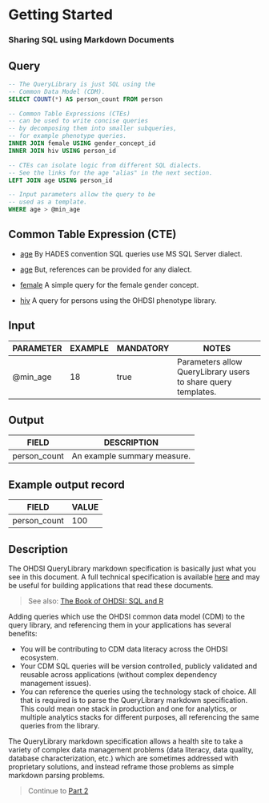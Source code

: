 <!--


Author:Nathan Buesgens



CDM Version:5.4



Use Case:Getting Started



_Short:PGNvZGUgY2xhc3M9InNxbCI+LS0gVGhlIFF1ZXJ5TGlicmFyeSBpcyBqdXN0IFNRTCB1c2luZyB0aGUgQ29tbW9uIERhdGEgTW9kZWwgKENETSkuClNFTEVDVCBDT1VOVCgqKSBBUyBwZXJzb25fY291bnQgRlJPTSBwZXJzb24KLS0gUGhlbm90eXBlIHF1ZXJpZXMuCklOTkVSIEpPSU4gZmVtYWxlIFVTSU5HIGdlbmRlcl9jb25jZXB0X2lkCklOTkVSIEpPSU4gaGl2IFVTSU5HIHBlcnNvbl9pZAotLSBQb3B1bGF0aW9uIGNoYXJhY3RlcmlzdGljcy4KTEVGVCBKT0lOIGFnZSBVU0lORyBwZXJzb25faWQKV0hFUkUgYWdlID4gQG1pbl9hZ2UKPC9jb2RlPiAuLi4=


-->

# Getting Started

### Sharing SQL using Markdown Documents










 
## Query
```sql
-- The QueryLibrary is just SQL using the 
-- Common Data Model (CDM).
SELECT COUNT(*) AS person_count FROM person

-- Common Table Expressions (CTEs)
-- can be used to write concise queries
-- by decomposing them into smaller subqueries,
-- for example phenotype queries.
INNER JOIN female USING gender_concept_id
INNER JOIN hiv USING person_id

-- CTEs can isolate logic from different SQL dialects.
-- See the links for the age "alias" in the next section.
LEFT JOIN age USING person_id

-- Input parameters allow the query to be 
-- used as a template.
WHERE age > @min_age
```




## Common Table Expression (CTE)


- [age](./age.md) By HADES convention SQL queries use MS SQL Server dialect. 


- [age](./dialect/sqlite/age.md) But, references can be provided for any dialect. 




- [female](./female.md) A simple query for the female gender concept. 




- [hiv](./hiv.md) A query for persons using the OHDSI phenotype library. 





 

## Input
| PARAMETER | EXAMPLE | MANDATORY |                             NOTES                             |
|-----------|---------|-----------|---------------------------------------------------------------|
| @min_age  |      18 | true      | Parameters allow QueryLibrary users to share query templates. |




 

## Output
|    FIELD     |         DESCRIPTION         |
|--------------|-----------------------------|
| person_count | An example summary measure. |



 

## Example output record
|    FIELD     | VALUE |
|--------------|-------|
| person_count |   100 |




 

## Description
The OHDSI QueryLibrary markdown specification
is basically just what you see in this document.
A full technical specification is available [here](./spec.md)
and may be useful for building applications that
read these documents.

> See also: [The Book of OHDSI: SQL and R](https://ohdsi.github.io/TheBookOfOhdsi/SqlAndR.html)

Adding queries which use the OHDSI common data model (CDM)
to the query library, and referencing them in your 
applications has several benefits:

- You will be contributing to CDM data literacy 
	across the OHDSI ecosystem.
- Your CDM SQL queries will be version controlled, publicly
	validated and reusable across applications (without
	complex dependency management issues).
- You can reference the queries using the technology
	stack of choice. All that is required is to parse the 
	QueryLibrary markdown specification. This could mean
	one stack in production and one for analytics,
	or multiple analytics stacks for different purposes,
	all referencing the same queries from the library.

The QueryLibrary markdown specification allows a
health site to take a variety of complex 
data management problems
(data literacy, data quality, database characterization, etc.)
which are sometimes addressed with proprietary 
solutions, and instead reframe those problems as
simple markdown parsing problems.

> Continue to [Part 2](./part2.md)




